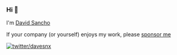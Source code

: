 ### Hi 👋

I'm [David Sancho](https://sancho.dev)

If your company (or yourself) enjoys my work, please [sponsor me](https://github.com/sponsors/davesnx/)

  [![twitter/davesnx](https://img.shields.io/twitter/url/https/twitter.com/cloudposse.svg?style=social&label=Follow%20me)](https://twitter.com/davesnx)
